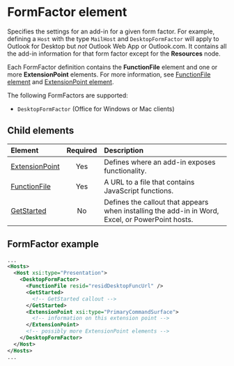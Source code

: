 # FormFactor element

Specifies the settings for an add-in for a given form factor. For example, defining a `Host` with the type `MailHost` and `DesktopFormFactor` will apply to Outlook for Desktop but  _not_ Outlook Web App or Outlook.com. It contains all the add-in information for that form factor except for the  **Resources** node.

Each FormFactor definition contains the  **FunctionFile** element and one or more **ExtensionPoint** elements. For more information, see [FunctionFile element](./functionfile.md) and [ExtensionPoint element](./extensionpoint.md). 

The following FormFactors are supported:

- `DesktopFormFactor` (Office for Windows or Mac clients)

## Child elements

| Element                               | Required | Description  |
|:--------------------------------------|:--------:|:-------------|
| [ExtensionPoint](./extensionpoint.md) | Yes      | Defines where an add-in exposes functionality. |
| [FunctionFile](./functionfile.md)     | Yes      | A URL to a file that contains JavaScript functions.|
| [GetStarted](./getstarted.md)         | No       | Defines the callout that appears when installing the add-in in Word, Excel, or PowerPoint hosts. |

## FormFactor example

```xml
...
<Hosts>
  <Host xsi:type="Presentation">
    <DesktopFormFactor>
      <FunctionFile resid="residDesktopFuncUrl" />
      <GetStarted>
        <!-- GetStarted callout -->
      </GetStarted>
      <ExtensionPoint xsi:type="PrimaryCommandSurface">
        <!-- information on this extension point -->
      </ExtensionPoint> 
      <!-- possibly more ExtensionPoint elements -->
    </DesktopFormFactor>
  </Host>
</Hosts>
...
```
